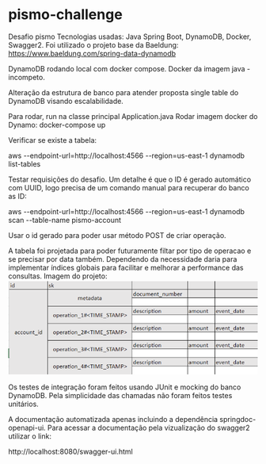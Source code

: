 # pismo-challenge
Desafio pismo 
Tecnologias usadas: Java Spring Boot, DynamoDB, Docker, Swagger2. Foi utilizado o projeto base da Baeldung: https://www.baeldung.com/spring-data-dynamodb

DynamoDB rodando local com docker compose.
Docker da imagem java - incompeto.

Alteração da estrutura de banco para atender proposta single table do DynamoDB visando escalabilidade.

Para rodar, run na classe principal Application.java
Rodar imagem docker do Dynamo: docker-compose up

Verificar se existe a tabela:

aws --endpoint-url=http://localhost:4566 --region=us-east-1  dynamodb list-tables

Testar requisições do desafio. Um detalhe é que o ID é gerado automático com UUID, logo precisa de um comando manual para recuperar do banco as ID:

aws --endpoint-url=http://localhost:4566 --region=us-east-1 dynamodb scan --table-name pismo-account

Usar o id gerado para poder usar método POST de criar operação.

A tabela foi projetada para poder futuramente filtar por tipo de operacao e se precisar por data também. Dependendo da necessidade daria para implementar índices globais para facilitar e melhorar a performance das consultas. Imagem do projeto:
![alt text](https://github.com/boscocp/pismo-challenge/blob/main/tabela-pismo.png?raw=true)

Os testes de integração foram feitos usando JUnit e mocking do banco DynamoDB.
Pela simplicidade das chamadas não foram feitos testes unitários.

A documentação automatizada apenas incluindo a dependência springdoc-openapi-ui. Para acessar a documentação pela vizualização do swagger2 utilizar o link:

http://localhost:8080/swagger-ui.html
